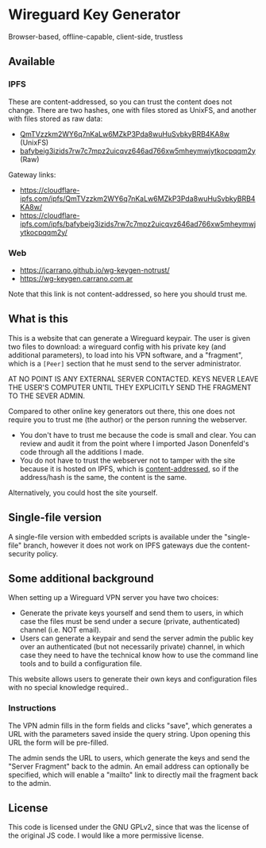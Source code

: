 # Wireguard Key Generator

Browser-based, offline-capable, client-side, trustless

## Available

### IPFS

These are content-addressed, so you can trust the content does not change. There
are two hashes, one with files stored as UnixFS, and another with files stored
as raw data:

- [QmTVzzkm2WY6q7nKaLw6MZkP3Pda8wuHuSvbkyBRB4KA8w](https://explore.ipld.io/#/explore/QmTVzzkm2WY6q7nKaLw6MZkP3Pda8wuHuSvbkyBRB4KA8w) (UnixFS)
- [bafybeig3izids7rw7c7mpz2uicqvz646ad766xw5mheymwjytkocpqqm2y](https://explore.ipld.io/#/explore/bafybeig3izids7rw7c7mpz2uicqvz646ad766xw5mheymwjytkocpqqm2y) (Raw)

Gateway links:

- https://cloudflare-ipfs.com/ipfs/QmTVzzkm2WY6q7nKaLw6MZkP3Pda8wuHuSvbkyBRB4KA8w/
- https://cloudflare-ipfs.com/ipfs/bafybeig3izids7rw7c7mpz2uicqvz646ad766xw5mheymwjytkocpqqm2y/

### Web

- https://jcarrano.github.io/wg-keygen-notrust/
- https://wg-keygen.carrano.com.ar

Note that this link is not content-addressed, so here you should trust me.

## What is this

This is a website that can generate a Wireguard keypair. The user
is given two files to download: a wireguard config with his private key (and additional parameters),
to load into his VPN software, and a "fragment", which is a `[Peer]` section that he
must send to the server administrator.

AT NO POINT IS ANY EXTERNAL SERVER CONTACTED. KEYS NEVER LEAVE THE USER'S COMPUTER UNTIL
THEY EXPLICITLY SEND THE FRAGMENT TO THE SEVER ADMIN.

Compared to other online key generators out there, this one does not require you to
trust me (the author) or the person running the webserver.

- You don't have to trust me because the code is small and clear. You can review and
  audit it from the point where I imported Jason Donenfeld's code through all
  the additions I made.
- You do not have to trust the webserver not to tamper with the site because it
  is hosted on IPFS, which is [content-addressed](https://en.wikipedia.org/wiki/Content-addressable_storage),
  so if the address/hash is the same, the content is the same.

Alternatively, you could host the site yourself.

## Single-file version

A single-file version with embedded scripts is available under the "single-file"
branch, however it does not work on IPFS gateways due the content-security
policy.

## Some additional background

When setting up a Wireguard VPN server you have two choices:

- Generate the private keys yourself and send them to users, in which
  case the files must be send under a secure (private, authenticated) channel
  (i.e. NOT email).
- Users can generate a keypair and send the server admin the public key over
  an authenticated (but not necessarily private) channel, in which case they
  need to have the technical know how to use the command line tools and to
  build a configuration file.

This website allows users to generate their own keys and configuration files with
no special knowledge required..

### Instructions

The VPN admin fills in the form fields and clicks "save", which generates a URL
with the parameters saved inside the query string. Upon opening this URL the form will
be pre-filled.

The admin sends the URL to users, which generate the keys and send the "Server
Fragment" back to the admin. An email address can optionally be specified,
which will enable a "mailto" link to directly mail the fragment back to the
admin.

## License

This code is licensed under the GNU GPLv2, since that was the license of the
original JS code. I would like a more permissive license.
